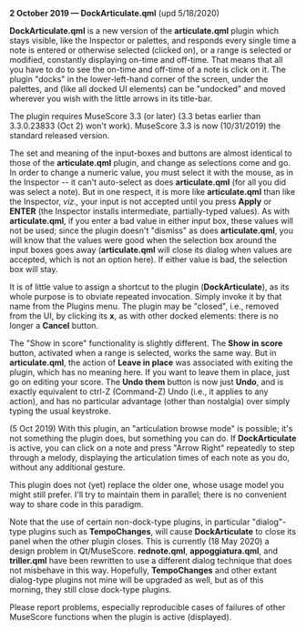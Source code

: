 **2 October 2019 — DockArticulate.qml** (upd 5/18/2020)

**DockArticulate.qml** is a new version of the **articulate.qml** plugin which stays visible, like the Inspector or palettes, and responds every single time a note is entered or otherwise selected (clicked on), or a range is selected or modified, constantly displaying on-time and off-time.  That means that all you have to do to see the on-time and off-time of a note is click on it.  The plugin "docks" in the lower-left-hand corner of the screen, under the palettes, and (like all docked UI elements) can be "undocked" and moved wherever you wish with the little arrows in its title-bar.

The plugin requires MuseScore 3.3 (or later) (3.3 betas earlier than 3.3.0.23833 (Oct 2) won't work).  MuseScore 3.3 is now (10/31/2019) the standard released version.

The set and meaning of the input-boxes and buttons are almost identical to those of the **articulate.qml** plugin, and change as selections come and go.  In order to change a numeric value, you must select it with the mouse, as in the Inspector -- it can't auto-select as does **articulate.qml** (for all you did was select a note).  But in one respect, it is more like **articulate.qml** than like the Inspector, *viz.,* your input is not accepted until you press **Apply** or **ENTER** (the Inspector installs intermediate, partially-typed values).  As with **articulate.qml**, if you enter a bad value in either input box, these values will not be used; since the plugin doesn't "dismiss" as does **articulate.qml**, you will know that the values were good when the selection box around the input boxes goes away (**articulate.qml** will close its dialog when values are accepted, which is not an option here). If either value is bad, the selection box will stay.

It is of little value to assign a shortcut to the plugin (**DockArticulate**), as its whole purpose is to obviate repeated invocation. Simply invoke it by that name from the Plugins menu.  The plugin may be "closed", i.e., removed from the UI, by clicking its **x**, as with other docked elements: there is no longer a **Cancel** button.

The "Show in score" functionality is slightly different.  The **Show in score** button, activated when a range is selected, works the same way.  But in **articulate.qml**, the action of **Leave in place** was associated with exiting the plugin, which has no meaning here.  If you want to leave them in place, just go on editing  your score.  The **Undo them** button is now just **Undo**, and is exactly equivalent to ctrl-Z (Command-Z) Undo (i.e., it applies to any action), and has no particular advantage (other than nostalgia) over simply typing the usual keystroke.

(5 Oct 2019) With this plugin, an "articulation browse mode" is possible; it's not something the plugin does, but something you can do.  If **DockArticulate** is active, you can click on a note and press "Arrow Right" repeatedly to step through a melody, displaying the articulation times of each note as you do, without any additional gesture.

This plugin does not (yet) replace the older one, whose usage model you might still prefer.  I'll try to maintain them in parallel; there is no convenient way to share code in this paradigm.

Note that the use of certain non-dock-type plugins, in particular "dialog"-type plugins such as **TempoChanges**, will cause **DockArticulate** to close its panel when the other plugin closes.  This is currently (18 May 2020) a design problem in Qt/MuseScore.  **rednote.qml**, **appoggiatura.qml**, and **triller.qml** have been rewritten to use a different dialog technique that does not misbehave in this way.  Hopefully, **TempoChanges** and other extant dialog-type plugins not mine will be upgraded as well, but as of this morning, they still close dock-type plugins.

Please report problems, especially reproducible cases of failures of other MuseScore functions when the plugin is active (displayed).
